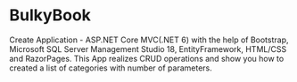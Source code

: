 # BulkyBook
Create Application - ASP.NET Core MVC(.NET 6) with the help of Bootstrap, Microsoft SQL Server Management Studio 18, EntityFramework, HTML/CSS and RazorPages.
This App realizes CRUD operations and show you how to created a list of categories with number of parameters.
